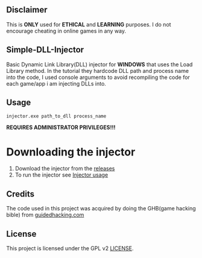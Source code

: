## Disclaimer

This is **ONLY** used for **ETHICAL** and **LEARNING** purposes. I do not encourage cheating in online games in any way.

## Simple-DLL-Injector

Basic Dynamic Link Library(DLL) injector for **WINDOWS** that uses the Load Library method. In the tutorial they hardcode DLL path and process name into the code, I used console arguments to avoid recompiling the code for each game/app i am injecting DLLs into.

## Usage
```
injector.exe path_to_dll process_name
```
**REQUIRES ADMINISTRATOR PRIVILEGES!!!**

# Downloading the injector

1. Download the injector from the [releases](https://github.com/Edveika/Windows-LoadLib-DLL-Injector/releases/tag/1.0)
2. To run the injector see [Injector usage](#usage)

## Credits

The code used in this project was acquired by doing the GHB(game hacking bible) from [guidedhacking.com](http://www.guidedhacking.com)

## License

This project is licensed under the GPL v2 [LICENSE](LICENSE).
